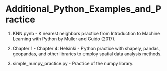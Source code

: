 # Additional_Python_Examples_and_Practice

1. KNN.pynb -
K nearest neighbors practice from Introduction to Machine Learning with Python by Muller and Guido (2017).

2. Chapter 1 - Chapter 4: Helsinki - 
Python practice with shapely, pandas, geopandas, and other libraries to employ spatial data analysis methods.

3. simple_numpy_practice.py - 
Practice of the numpy library.

